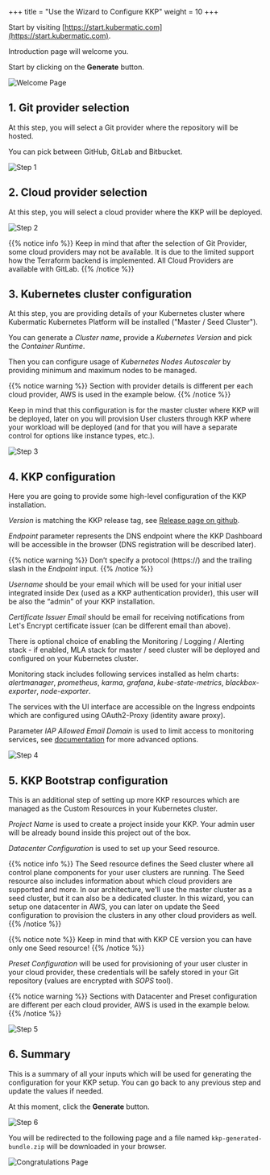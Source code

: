 +++
title = "Use the Wizard to Configure KKP"
weight = 10
+++

Start by visiting [https://start.kubermatic.com](https://start.kubermatic.com).

Introduction page will welcome you.

Start by clicking on the **Generate** button.

![Welcome Page](welcome.png?width=700px&classes=shadow,border "Welcome Page" )

## 1. Git provider selection
At this step, you will select a Git provider where the repository will be hosted.

You can pick between GitHub, GitLab and Bitbucket.

![Step 1](1.png?width=700px&classes=shadow,border "Step 1")

## 2. Cloud provider selection
At this step, you will select a cloud provider where the KKP will be deployed.

![Step 2](2.png?width=700px&classes=shadow,border "Step 2")

{{% notice info %}}
Keep in mind that after the selection of Git Provider, some cloud providers may not be available.
It is due to the limited support how the Terraform backend is implemented.
All Cloud Providers are available with GitLab.
{{% /notice %}}

## 3. Kubernetes cluster configuration
At this step, you are providing details of your Kubernetes cluster where Kubermatic Kubernetes Platform will be installed ("Master / Seed Cluster").

You can generate a _Cluster name_, provide a _Kubernetes Version_ and pick the _Container Runtime_.

Then you can configure usage of _Kubernetes Nodes Autoscaler_ by providing minimum and maximum nodes to be managed.

{{% notice warning %}}
Section with provider details is different per each cloud provider, AWS is used in the example below.
{{% /notice %}}

Keep in mind that this configuration is for the master cluster where KKP will be deployed, later on you will provision
User clusters through KKP where your workload will be deployed (and for that you will have a separate control for options like instance types, etc.).

![Step 3](3.png?width=700px&classes=shadow,border "Step 3")

## 4. KKP configuration
Here you are going to provide some high-level configuration of the KKP installation.

_Version_ is matching the KKP release tag, see [Release page on github](https://github.com/kubermatic/kubermatic/releases).

_Endpoint_ parameter represents the DNS endpoint where the KKP Dashboard will be accessible in the browser (DNS registration will be described later).

{{% notice warning %}}
Don’t specify a protocol (https://) and the trailing slash in the _Endpoint_ input.
{{% /notice %}}

_Username_ should be your email which will be used for your initial user integrated inside Dex (used as a KKP authentication provider),
this user will be also the “admin” of your KKP installation.

_Certificate Issuer Email_ should be email for receiving notifications from Let's Encrypt certificate issuer (can be different email than above).

There is optional choice of enabling the Monitoring / Logging / Alerting stack - if enabled, MLA stack for master / seed cluster will be deployed and configured on your Kubernetes cluster.

Monitoring stack includes following services installed as helm charts: _alertmanager_, _prometheus_, _karma_, _grafana_, _kube-state-metrics_, _blackbox-exporter_, _node-exporter_.

The services with the UI interface are accessible on the Ingress endpoints which are configured using OAuth2-Proxy (identity aware proxy).

Parameter _IAP Allowed Email Domain_ is used to limit access to monitoring services, see [documentation](https://oauth2-proxy.github.io/oauth2-proxy/docs/configuration/overview) for more advanced options.

![Step 4](4.png?width=700px&classes=shadow,border "Step 4")

## 5. KKP Bootstrap configuration
This is an additional step of setting up more KKP resources which are managed as the Custom Resources in your Kubernetes cluster.

_Project Name_ is used to create a project inside your KKP. Your admin user will be already bound inside this project out of the box.

_Datacenter Configuration_ is used to set up your Seed resource.

{{% notice info %}}
The Seed resource defines the Seed cluster where all control plane components for your user clusters are running.
The Seed resource also includes information about which cloud providers are supported and more.
In our architecture, we'll use the master cluster as a seed cluster, but it can also be a dedicated cluster.
In this wizard, you can setup one datacenter in AWS, you can later on update the Seed configuration to provision the clusters in any other cloud providers as well.
{{% /notice %}}

{{% notice note %}}
Keep in mind that with KKP CE version you can have only one Seed resource!
{{% /notice %}}

_Preset Configuration_ will be used for provisioning of your user cluster in your cloud provider, these credentials will be safely stored in your Git repository (values are encrypted with _SOPS_ tool).

{{% notice warning %}}
Sections with Datacenter and Preset configuration are different per each cloud provider, AWS is used in the example below.
{{% /notice %}}

![Step 5](5.png?width=700px&classes=shadow,border "Step 5")

## 6. Summary
This is a summary of all your inputs which will be used for generating the configuration for your KKP setup. You can go back to any previous step and update the values if needed.

At this moment, click the **Generate** button.

![Step 6](6.png?width=700px&classes=shadow,border "Step 6")

You will be redirected to the following page and a file named `kkp-generated-bundle.zip` will be downloaded in your browser.

![Congratulations Page](congrats.png?width=700px&classes=shadow,border "Congratulations Page")
